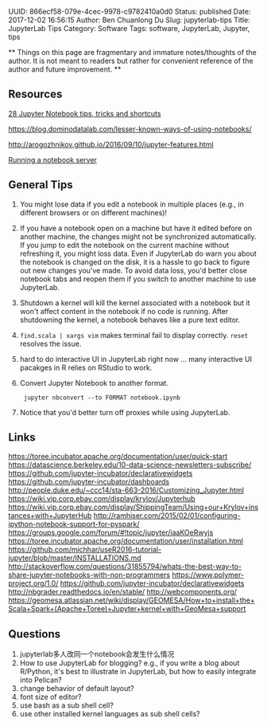 UUID: 866ecf58-079e-4cec-9978-c9782410a0d0
Status: published
Date: 2017-12-02 16:56:15
Author: Ben Chuanlong Du
Slug: jupyterlab-tips
Title: JupyterLab Tips
Category: Software
Tags: software, JupyterLab, Jupyter, tips

**
Things on this page are
fragmentary and immature notes/thoughts of the author.
It is not meant to readers
but rather for convenient reference of the author and future improvement.
**

## Resources

[28 Jupyter Notebook tips, tricks and shortcuts](https://www.dataquest.io/blog/jupyter-notebook-tips-tricks-shortcuts/)

https://blog.dominodatalab.com/lesser-known-ways-of-using-notebooks/

http://arogozhnikov.github.io/2016/09/10/jupyter-features.html

[Running a notebook server](http://jupyter-notebook.readthedocs.io/en/latest/public_server.html)

## General Tips


1. You might lose data if you edit a notebook in multiple places 
(e.g., in different browsers or on different machines)!

1. If you have a notebook open on a machine 
    but have it edited before on another machine, 
    the changes might not be synchronized automatically.
    If you jump to edit the notebook on the current machine without refreshing it, 
    you might loss data.
    Even if JupyterLab do warn you about the notebook is changed on the disk,
    it is a hassle to go back to figure out new changes you've made.
    To avoid data loss,
    you'd better close notebook tabs and reopen them
    if you switch to another machine to use JupyterLab. 

2. Shutdown a kernel will kill the kernel associated with a notebook
but it won't affect content in the notebook if no code is running. 
After shutdowning the kernel, 
a notebook behaves like a pure text editor.

1. `find.scala | xargs vim` makes terminal fail to display correctly.
`reset` resolves the issue.

2. hard to do interactive UI in JupyterLab right now ...
    many interactive UI pacakges in R relies on RStudio to work.

3. Convert Jupyter Notebook to another format.

        jupyter nbconvert --to FORMAT notebook.ipynb

4. Notice that you'd better turn off proxies while using JupyterLab. 


## Links
https://toree.incubator.apache.org/documentation/user/quick-start
https://datascience.berkeley.edu/10-data-science-newsletters-subscribe/ 
https://github.com/jupyter-incubator/declarativewidgets
https://github.com/jupyter-incubator/dashboards
http://people.duke.edu/~ccc14/sta-663-2016/Customizing_Jupyter.html
https://wiki.vip.corp.ebay.com/display/krylov/Jupyterhub
https://wiki.vip.corp.ebay.com/display/ShippingTeam/Using+our+Krylov+instances+with+JupyterHub
http://ramhiser.com/2015/02/01/configuring-ipython-notebook-support-for-pyspark/
https://groups.google.com/forum/#!topic/jupyter/iaaKOeRwyjs
https://toree.incubator.apache.org/documentation/user/installation.html
https://github.com/michhar/useR2016-tutorial-jupyter/blob/master/INSTALLATIONS.md
http://stackoverflow.com/questions/31855794/whats-the-best-way-to-share-jupyter-notebooks-with-non-programmers
https://www.polymer-project.org/1.0/
https://github.com/jupyter-incubator/declarativewidgets
http://nbgrader.readthedocs.io/en/stable/
http://webcomponents.org/
https://geomesa.atlassian.net/wiki/display/GEOMESA/How+to+install+the+Scala+Spark+(Apache+Toree)+Jupyter+kernel+with+GeoMesa+support


## Questions
1. jupyterlab多人改同一个notebook会发生什么情况
2. How to use JupyterLab for blogging? e.g., if you write a blog about R/Python, it's best to illustrate in JupyterLab, but how to easily integrate into Pelican?
3. change behavior of default layout?
4. font size of editor?
5. use bash as a sub shell cell?
6. use other installed kernel languages as sub shell cells?

